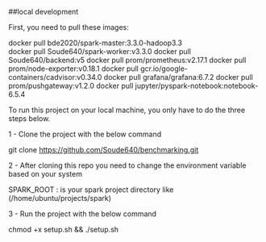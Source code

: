 ##local development

First, you need to pull these images:

docker pull bde2020/spark-master:3.3.0-hadoop3.3   
docker pull Soude640/spark-worker:v3.3.0
docker pull Soude640/backend:v5
docker pull prom/prometheus:v2.17.1
docker pull prom/node-exporter:v0.18.1
docker pull gcr.io/google-containers/cadvisor:v0.34.0
docker pull grafana/grafana:6.7.2
docker pull prom/pushgateway:v1.2.0
docker pull jupyter/pyspark-notebook:notebook-6.5.4


To run this project on your local machine, you only have to do the three steps below.

1 - Clone the project with the below command

git clone https://github.com/Soude640/benchmarking.git

2 - After cloning this repo you need to change the environment variable based on your system

SPARK_ROOT : is your spark project directory like (/home/ubuntu/projects/spark)

3 - Run the project with the below command

chmod +x setup.sh && ./setup.sh
